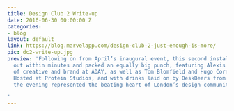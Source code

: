 ```yaml
---
title: Design Club 2 Write-up
date: 2016-06-30 00:00:00 Z
categories:
- blog
layout: default
link: https://blog.marvelapp.com/design-club-2-just-enough-is-more/
pic: dc2-write-up.jpg
preview: 'Following on from April’s inaugural event, this second installment sold
  out within minutes and packed an equally big punch, featuring Alexis Cuddyre, head
  of creative and brand at ADAY, as well as Tom Blomfield and Hugo Cornejo from Mondo.
  Hosted at Protein Studios, and with drinks laid on by DeskBeers from Deliveroo,
  the evening represented the beating heart of London’s design community

'
---
```


